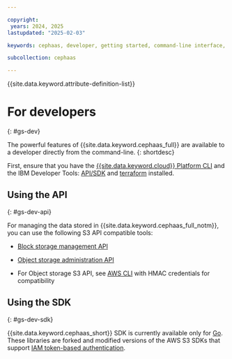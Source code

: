 ```yaml
---

copyright:
 years: 2024, 2025
lastupdated: "2025-02-03"

keywords: cephaas, developer, getting started, command-line interface, cli

subcollection: cephaas

---
```

{{site.data.keyword.attribute-definition-list}}


# For developers
{: #gs-dev}

The powerful features of {{site.data.keyword.cephaas_full}} are available to a developer directly from the command-line.
{: shortdesc}

First, ensure that you have the [{{site.data.keyword.cloud}} Platform CLI](/docs/cli) and the IBM Developer Tools: [API/SDK](/apidocs/software-defined-storage) and [terraform](https://registry.terraform.io/providers/IBM-Cloud/ibm/latest/docs) installed.



## Using the API
{: #gs-dev-api}

For managing the data stored in {{site.data.keyword.cephaas_full_notm}}, you can use the following S3 API compatible tools:

* [Block storage management API](/apidocs/block-storage)

* [Object storage administration API](https://test.cloud.ibm.com/apidocs/object-storage)

* For Object storage S3 API, see [AWS CLI](/docs/cephaas?topic=cephaas-aws-cli) with HMAC credentials for compatibility


## Using the SDK
{: #gs-dev-sdk}

{{site.data.keyword.cephaas_short}} SDK is currently available only for [Go](/docs/cephaas?topic=cephaas-using-go). These libraries are forked and modified versions of the AWS S3 SDKs that support [IAM token-based authentication](/docs/cephaas?topic=cephaas-iam-overview).
